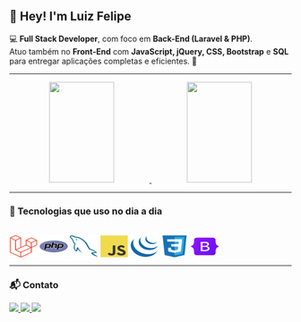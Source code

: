 ## 👋 Hey! I'm Luiz Felipe  

💻 **Full Stack Developer**, com foco em **Back-End (Laravel & PHP)**.  
Atuo também no **Front-End** com **JavaScript, jQuery, CSS, Bootstrap** e **SQL** para entregar aplicações completas e eficientes. 🚀  

---

<div align="center">
  <a href="https://github.com/thelzf">
    <img height="180em" width="48%" src="https://github-readme-stats.vercel.app/api?username=thelzf&show_icons=true&theme=vue-dark&include_all_commits=true&count_private=true"/>
    <img height="180em" width="48%" src="https://github-readme-stats.vercel.app/api/top-langs/?username=thelzf&layout=compact&langs_count=7&theme=vue-dark"/>
  </a>
</div>

---

### 🧠 Tecnologias que uso no dia a dia

<div style="display: inline_block"><br>
  <img align="center" alt="Laravel" height="40" width="50" src="https://raw.githubusercontent.com/devicons/devicon/master/icons/laravel/laravel-original.svg">
  <img align="center" alt="PHP" height="40" width="50" src="https://raw.githubusercontent.com/devicons/devicon/master/icons/php/php-original.svg">
  <img align="center" alt="MySQL" height="40" width="50" src="https://raw.githubusercontent.com/devicons/devicon/master/icons/mysql/mysql-original.svg">
  <img align="center" alt="JavaScript" height="40" width="50" src="https://raw.githubusercontent.com/devicons/devicon/master/icons/javascript/javascript-original.svg">
  <img align="center" alt="jQuery" height="40" width="50" src="https://raw.githubusercontent.com/devicons/devicon/master/icons/jquery/jquery-original.svg">
  <img align="center" alt="CSS3" height="40" width="50" src="https://raw.githubusercontent.com/devicons/devicon/master/icons/css3/css3-original.svg">
  <img align="center" alt="Bootstrap" height="40" width="50" src="https://raw.githubusercontent.com/devicons/devicon/master/icons/bootstrap/bootstrap-original.svg">
</div>

---

### 📬 Contato

<div>
  <a href = "mailto:meuemail@gmail.com">
    <img src="https://img.shields.io/badge/Gmail-D14836?style=for-the-badge&logo=gmail&logoColor=white">
  </a>
  <a href="https://www.linkedin.com/in/linkedin" target="_blank">
    <img src="https://img.shields.io/badge/-LinkedIn-%230077B5?style=for-the-badge&logo=linkedin&logoColor=white">
  </a>
  <a href="https://wa.me/55" target="_blank">
    <img src="https://img.shields.io/badge/WhatsApp-25D366?style=for-the-badge&logo=whatsapp&logoColor=white">
  </a>
</div>

